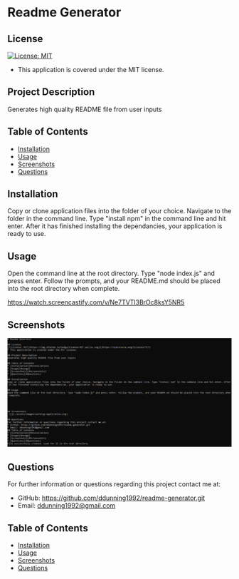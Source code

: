 # Readme Generator

## License
[![License: MIT](https://img.shields.io/badge/License-MIT-yellow.svg)](https://opensource.org/licenses/MIT)
* This application is covered under the MIT license.

## Project Description
Generates high quality README file from user inputs
    
## Table of Contents
* [Installation](#installation)
* [Usage](#usage)
* [Screenshots](#screenshots)
* [Questions](#questions)
    
## Installation
Copy or clone application files into the folder of your choice. Navigate to the folder in the command line. Type "install npm" in the command line and hit enter. After it has finished installing the dependancies, your application is ready to use.
    
## Usage
Open the command line at the root directory. Type "node index.js" and press enter. Follow the prompts, and your README.md should be placed into the root directory when complete.

https://watch.screencastify.com/v/Ne7TVTl3BrOc8ksY5NR5
    

    


## Screenshots
 ![](./assets/images/working-application.png)
    
## Questions
For further information or questions regarding this project contact me at:
* GitHub: https://github.com/ddunning1992/readme-generator.git
* Email: ddunning1992@gmail.com
## Table of Contents
* [Installation](#installation)
* [Usage](#usage)
* [Screenshots](#Screenshots)
* [Questions](#Questions)